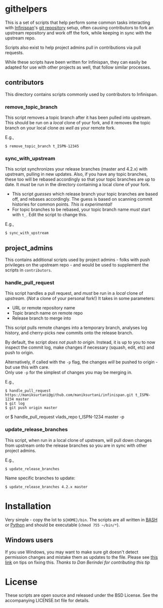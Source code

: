 # githelpers 

This is a set of scripts that help perform some common tasks
interacting with [Infinispan](http://www.infinispan.org)'s [git repository](http://github.com/infinispan/infinispan) setup, often
causing contributors to fork an upstream repository and work
off the fork, while keeping in sync with the upstream repo.

Scripts also exist to help project admins pull in contributions
via pull requests.

While these scripts have been written for Infinispan, they can
easily be adapted for use with other projects as well, that
follow similar processes.

## contributors

This directory contains scripts commonly used by contributors
to Infinispan.

### remove_topic_branch

This script removes a topic branch after it has been pulled into
upstream.  This should be run on a _local_ clone of your fork,
and it removes the topic branch on your local clone _as well as_
your remote fork.  

E.g.,

    $ remove_topic_branch t_ISPN-12345

### sync_with_upstream

This script synchronizes your release branches (master and 4.2.x) 
with upstream, pulling in new updates.  Also, if you have any topic 
branches, these too will be rebased accordingly so that your topic
branches are up to date.  It _must_ be run in the directory containing
a local clone of your fork.

 * This script _guesses_ which release branch your topic branches
are based off, and rebases accordingly.  The guess is based on scanning
commit histories for common points.  _This is experimental!_
 * For topic branches to be rebased, your topic branch name _must_ start
 with ``t_``.  Edit the script to change this.
 
E.g.,

    $ sync_with_upstream

## project_admins

This contains additional scripts used by project admins - folks
with push privileges on the upstream repo - and would be used
to supplement the scripts in ``contributors``.

### handle_pull_request

This script handles a pull request, and _must_ be run in a _local_ clone of _upstream_.  (*Not* a clone of your personal fork!)  It takes in some parameters:

 * URL or remote repository name
 * Topic branch name on remote repo
 * Release branch to merge into
 
This script pulls remote changes into a temporary branch, analyses log history, and cherry-picks new commits
onto the release branch.

By default, the script _does not push to origin_.  Instead, it is up to you to now inspect the commit log, make
changes if necessary (squash, edit, etc) and push to origin.

Alternatively, if called with the ``-p`` flag, the changes _will_ be pushed to origin - but use this with care.  
Only use ``-p`` for the simplest of changes you may be merging in.

E.g.,

    $ handle_pull_request https://maniksurtani@github.com/maniksurtani/infinispan.git t_ISPN-1234 master
    $ git log
    $ git push origin master

or 
    $ handle_pull_request vlads_repo t_ISPN-1234 master -p

### update_release_branches

This script, when run in a local clone of upstream, will pull down changes from 
upstream onto the release branches so you are in sync with other project admins.

E.g.,

    $ update_release_branches

Name specific branches to update:

    $ update_release_branches 4.2.x master

# Installation

Very simple - copy the lot to ``${HOME}/bin``.  The scripts are all 
written in [BASH][] or [Python][] and should 
be executable (``chmod 755 ~/bin/*``).

## Windows users

If you use Windows, you may want to make sure git doesn't detect permission changes and mistake them as updates to the file.  Please see [this link](http://stackoverflow.com/questions/1580596/how-do-i-make-git-ignore-mode-changes-chmod) on tips on fixing this.  _Thanks to Dan Berindei for contributing this tip_

# License

These scripts are open source and released under the BSD License.  See the accompanying LICENSE.txt file for details.
 
[BASH]: http://en.wikipedia.org/wiki/Bash_(Unix_shell) "BASH"
[Python]: http://www.python.org "Python"
